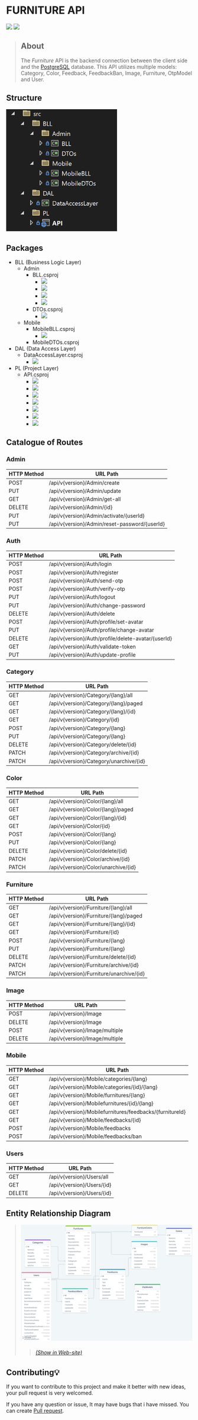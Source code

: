 # FURNITURE API
![](https://img.shields.io/badge/DotNet-8-blue.svg)
![](https://img.shields.io/badge/License-MIT-orange.svg)

> ## About
> The _Furniture_ API is the backend connection between the client side and the [PostgreSQL](https://www.postgresql.org/) database. This API utilizes multiple models: Category, Color, Feedback, FeedbackBan, Image, Furniture, OtpModel and User.


## Structure
<img src="./structure_files.png" alt="Structure files" width="300"/>


## Packages
- BLL (Business Logic Layer)
	- Admin
		- BLL.csproj
			- ![](https://img.shields.io/badge/Messager.EskizUz-2.0.0-blue.svg)
			- ![](https://img.shields.io/badge/Microsoft.AspNetCore.Authentication.JwtBearer-8.0.3-orange.svg)
			- ![](https://img.shields.io/badge/Microsoft.AspNetCore.Http.Features-5.0.17-yellow.svg)
			- ![](https://img.shields.io/badge/Microsoft.AspNetCore.Identity.EntityFrameworkCore-8.0.3-purple.svg)
		- DTOs.csproj
			- ![](https://img.shields.io/badge/TimeZoneConverter-6.1.0-papayawhip.svg)
	- Mobile
		- MobileBLL.csproj
			- ![](https://img.shields.io/badge/Newtonsoft.Json-13.0.3-1e13fe.svg)
		- MobileDTOs.csproj
- DAL (Data Access Layer)
	- DataAccessLayer.csproj
		- ![](https://img.shields.io/badge/Microsoft.AspNetCore.Identity.EntityFrameworkCore-8.0.3-green.svg)
- PL (Project Layer)
	- API.csproj
		- ![](https://img.shields.io/badge/Asp.Versioning.Mvc-8.0.0-11eecc.svg)
		- ![](https://img.shields.io/badge/AspNetCoreRateLimit-5.0.0-e1aacc.svg)
		- ![](https://img.shields.io/badge/Microsoft.Extensions.Caching.StackExchangeRedis-8.0.3-f00f00.svg)
		- ![](https://img.shields.io/badge/Npgsql.EntityFrameworkCore.PostgreSQL-8.0.2-green.svg) 
		- ![](https://img.shields.io/badge/Serilog-3.1.1-00ee11.svg)
		- ![](https://img.shields.io/badge/Serilog.AspNetCore-8.0.1-yellow.svg)
		- ![](https://img.shields.io/badge/Swashbuckle.AspNetCore-6.5.0-red.svg)



## Catalogue of Routes
### Admin
| HTTP Method | URL Path |
|--|--|
| POST | /api/v{version}/Admin/create |
| PUT | /api/v{version}/Admin/update |
| GET | /api/v{version}/Admin/get-all |
| DELETE | /api/v{version}/Admin/{id} |
| PUT | /api/v{version}/Admin/activate/{userId} |
| PUT | /api/v{version}/Admin/reset-password/{userId} |

### Auth
| HTTP Method | URL Path |
|--|--|
| POST | /api/v{version}/Auth/login |
| POST | /api/v{version}/Auth/register |
| POST | /api/v{version}/Auth/send-otp |
| POST | /api/v{version}/Auth/verify-otp |
| PUT | /api/v{version}/Auth/logout |
| PUT | /api/v{version}/Auth/change-password |
| DELETE | /api/v{version}/Auth/delete |
| POST | /api/v{version}/Auth/profile/set-avatar |
| PUT | /api/v{version}/Auth/profile/change-avatar |
| DELETE | /api/v{version}/Auth/profile/delete-avatar/{userId} |
| GET | /api/v{version}/Auth/validate-token |
| PUT | /api/v{version}/Auth/update-profile |

### Category
| HTTP Method | URL Path |
|--|--|
| GET | /api/v{version}/Category/{lang}/all |
| GET | /api/v{version}/Category/{lang}/paged |
| GET | /api/v{version}/Category/{lang}/{id} |
| GET | /api/v{version}/Category/{id} |
| POST | /api/v{version}/Category/{lang} |
| PUT | /api/v{version}/Category/{lang} |
| DELETE | /api/v{version}/Category/delete/{id} |
| PATCH | /api/v{version}/Category/archive/{id} |
| PATCH | /api/v{version}/Category/unarchive/{id} |

### Color
| HTTP Method | URL Path |
|--|--|
| GET | /api/v{version}/Color/{lang}/all |
| GET | /api/v{version}/Color/{lang}/paged |
| GET | /api/v{version}/Color/{lang}/{id} |
| GET | /api/v{version}/Color/{id} |
| POST | /api/v{version}/Color/{lang} |
| PUT | /api/v{version}/Color/{lang} |
| DELETE | /api/v{version}/Color/delete/{id} |
| PATCH | /api/v{version}/Color/archive/{id} |
| PATCH | /api/v{version}/Color/unarchive/{id} |

### Furniture
| HTTP Method | URL Path |
|--|--|
| GET | /api/v{version}/Furniture/{lang}/all |
| GET | /api/v{version}/Furniture/{lang}/paged |
| GET | /api/v{version}/Furniture/{lang}/{id} |
| GET | /api/v{version}/Furniture/{id} |
| POST | /api/v{version}/Furniture/{lang} |
| PUT | /api/v{version}/Furniture/{lang} |
| DELETE | /api/v{version}/Furniture/delete/{id} |
| PATCH | /api/v{version}/Furniture/archive/{id} |
| PATCH | /api/v{version}/Furniture/unarchive/{id} |

### Image
| HTTP Method | URL Path |
|--|--|
| POST | /api/v{version}/Image |
| DELETE | /api/v{version}/Image |
| POST | /api/v{version}/Image/multiple |
| DELETE | /api/v{version}/Image/multiple |

### Mobile
| HTTP Method | URL Path |
|--|--|
| GET | /api/v{version}/Mobile/categories/{lang} |
| GET | /api/v{version}/Mobile/categories/{id}/{lang} |
| GET | /api/v{version}/Mobile/furnitures/{lang} |
| GET | /api/v{version}/Mobilefurnitures/{id}/{lang} |
| GET | /api/v{version}/Mobilefurnitures/feedbacks/{furnitureId} |
| GET | /api/v{version}/Mobile/feedbacks/{id} |
| POST | /api/v{version}/Mobile/feedbacks |
| POST | /api/v{version}/Mobile/feedbacks/ban |

### Users
| HTTP Method | URL Path |
|--|--|
| GET | /api/v{version}/Users/all |
| GET | /api/v{version}/Users/{id} |
| DELETE | /api/v{version}/Users/{id} |

## Entity Relationship Diagram
> ![Structure](./structure.png)
>> ###### [(Show in Web-site)](https://drawsql.app/teams/my-manager/diagrams/furniture)

## Contributing💡
If you want to contribute to this project and make it better with new ideas, your pull request is very welcomed.

If you have any question or issue, It may have bugs that i have missed. You can create <a href="https://github.com/buzruk/Furniture/pulls">Pull request</a>.

